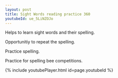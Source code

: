 ```yaml
---
layout: post
title: Sight Words reading practice 360
youtubeId: ue_5LiNZOJo
---
```

 
 
Helps to learn sight words and their spelling.

Opportunitiy to repeat the spelling. 

Practice spelling. 
 
Practice for spelling bee competitions. 
 
{% include youtubePlayer.html id=page.youtubeId %}
 
 

